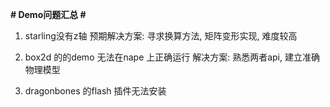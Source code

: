 **# Demo问题汇总 #**

1. starling没有z轴
预期解决方案: 寻求换算方法, 矩阵变形实现, 难度较高

1. box2d 的的demo 无法在nape 上正确运行
解决方案: 熟悉两者api, 建立准确物理模型

1.  dragonbones 的flash 插件无法安装